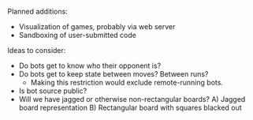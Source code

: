 Planned additions:
* Visualization of games, probably via web server
* Sandboxing of user-submitted code

Ideas to consider:
* Do bots get to know who their opponent is?
* Do bots get to keep state between moves? Between runs?
  * Making this restriction would exclude remote-running bots.
* Is bot source public?
* Will we have jagged or otherwise non-rectangular boards?
  A) Jagged board representation
  B) Rectangular board with squares blacked out
